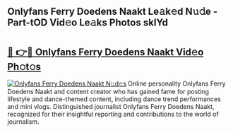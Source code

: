 ## Onlyfans Ferry Doedens Naakt Le𝚊k𝚎d N𝚞𝚍e - Part-tOD Vid𝚎o Le𝚊ks Photos skIYd

# <h2><a href="http://fb0avf1.evod.top/?m=Onlyfans+Ferry+Doedens+Naakt">🔗 👉🔴 Onlyfans Ferry Doedens Naakt Vid𝚎o Ph𝚘t𝚘s</a></h2>

[![Onlyfans Ferry Doedens Naakt N𝚞d𝚎s](https://i.imgur.com/8V9OHl7.gif)](http://fb0avf1.evod.top/?m=Onlyfans+Ferry+Doedens+Naakt)
Online personality Onlyfans Ferry Doedens Naakt and content creator who has gained fame for posting lifestyle and dance-themed content, including dance trend performances and mini vlogs. Distinguished journalist Onlyfans Ferry Doedens Naakt, recognized for their insightful reporting and contributions to the world of journalism. 
